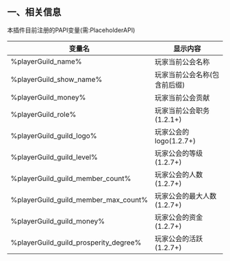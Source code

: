 ## 一、相关信息
本插件目前注册的PAPI变量(需:PlaceholderAPI)

| 变量名                                   | 显示内容              |
|---------------------------------------|-------------------|
| %playerGuild_name%                    | 玩家当前公会名称          |
| %playerGuild_show_name%               | 玩家当前公会名称(包含前后缀)   |
| %playerGuild_money%                   | 玩家当前公会贡献          |
| %playerGuild_role%                    | 玩家当前公会职务(1.2.1+)  |
| %playerGuild_guild_logo%              | 玩家公会的logo(1.2.7+) |
| %playerGuild_guild_level%             | 玩家公会的等级(1.2.7+)   |
| %playerGuild_guild_member_count%      | 玩家公会的人数(1.2.7+)   |
| %playerGuild_guild_member_max_count%  | 玩家公会的最大人数(1.2.7+) |
| %playerGuild_guild_money%             | 玩家公会的资金(1.2.7+)   |
| %playerGuild_guild_prosperity_degree% | 玩家公会的活跃(1.2.7+)   |